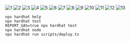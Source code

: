 ![1](https://user-images.githubusercontent.com/46760063/205463908-462b526d-c23f-46b0-a533-f98f4b1caac7.png)
![2](https://user-images.githubusercontent.com/46760063/205463933-20788354-14b0-4830-909f-4c4db2a84bf1.png)
![3](https://user-images.githubusercontent.com/46760063/205463934-5ce68d26-c8eb-4c6c-be20-dd251411d796.png)
![4](https://user-images.githubusercontent.com/46760063/205463935-daa0edff-2f18-4997-acc5-611228290d07.png)
![5](https://user-images.githubusercontent.com/46760063/205463936-5615cb95-b3be-4580-84b6-4efc601a14d7.png)
![6](https://user-images.githubusercontent.com/46760063/205463939-741a5eb6-2e3e-4888-80b1-a8b27d14639b.png)
![7](https://user-images.githubusercontent.com/46760063/205463951-b0b1ced4-eb78-48d0-b5fd-f05571943997.png)
![8](https://user-images.githubusercontent.com/46760063/205463960-ccaf915b-f4c6-470a-9158-112544d83b3f.png)
![9](https://user-images.githubusercontent.com/46760063/205463962-eaf9269e-c27d-4cb3-be25-e9af169abcf0.png)
![10](https://user-images.githubusercontent.com/46760063/205463964-5b70d6b9-2818-4f97-a990-1de738a0c634.png)
![11](https://user-images.githubusercontent.com/46760063/205463994-740f820b-2252-44fd-836b-2f569cd6211a.png)
![12](https://user-images.githubusercontent.com/46760063/205463997-7d731a40-7d44-4cf4-a6ce-16733d3a6bfc.png)
![13](https://user-images.githubusercontent.com/46760063/205464001-d881cf66-f19a-44b7-9765-f3238038255e.png)



```shell
npx hardhat help
npx hardhat test
REPORT_GAS=true npx hardhat test
npx hardhat node
npx hardhat run scripts/deploy.ts
```

